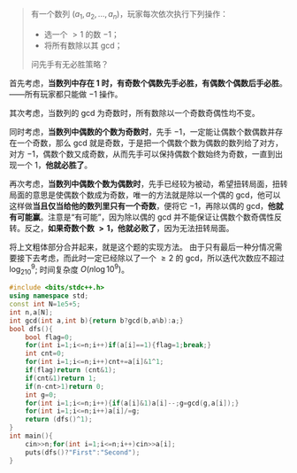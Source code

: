> 有一个数列 $(a_1,a_2,...,a_n)$，玩家每次依次执行下列操作：
> - 选一个 $>1$ 的数 $-1$；
> - 将所有数除以其 gcd；
> 
> 问先手有无必胜策略？

首先考虑，**当数列中存在 $1$ 时，有奇数个偶数先手必胜，有偶数个偶数后手必胜**。——所有玩家都只能做 $-1$ 操作。

其次考虑，当数列的 gcd 为奇数时，所有数除以一个奇数奇偶性均不变。

同时考虑，**当数列中偶数的个数为奇数时**，先手 $-1$，一定能让偶数个数偶数并存在一个奇数，那么 gcd 就是奇数，于是把一个偶数个数为偶数的数列给了对方，对方 $-1$，偶数个数又成奇数，从而先手可以保持偶数个数始终为奇数，一直到出现一个 $1$，**他就必胜了**。

再次考虑，**当数列中偶数个数为偶数时**，先手已经较为被动，希望扭转局面，扭转局面的意思是使偶数个数成为奇数，唯一的方法就是除以一个偶的 gcd，他可以这样做**当且仅当给他的数列里只有一个奇数**，便将它 $-1$，再除以偶的 gcd，**他就有可能赢**。注意是“有可能”，因为除以偶的 gcd 并不能保证让偶数个数奇偶性反转。反之，**如果奇数个数 $>1$，他就必败了**，因为无法扭转局面。

将上文粗体部分合并起来，就是这个题的实现方法。
由于只有最后一种分情况需要接下去考虑，而此时一定已经除以了一个 $\ge 2$ 的 gcd，所以迭代次数应不超过 $\log_210^9$; 时间复杂度 $O(n\log 10^9)$。

```cpp
#include <bits/stdc++.h>
using namespace std;
const int N=1e5+5;
int n,a[N];
int gcd(int a,int b){return b?gcd(b,a%b):a;}
bool dfs(){
	bool flag=0;
	for(int i=1;i<=n;i++)if(a[i]==1){flag=1;break;}
	int cnt=0;
	for(int i=1;i<=n;i++)cnt+=a[i]&1^1;
	if(flag)return (cnt&1);
	if(cnt&1)return 1;
	if(n-cnt>1)return 0;
	int g=0;
	for(int i=1;i<=n;i++){if(a[i]&1)a[i]--;g=gcd(g,a[i]);}
	for(int i=1;i<=n;i++)a[i]/=g;
	return (dfs()^1);
}
int main(){
	cin>>n;for(int i=1;i<=n;i++)cin>>a[i];
	puts(dfs()?"First":"Second");
}
```
